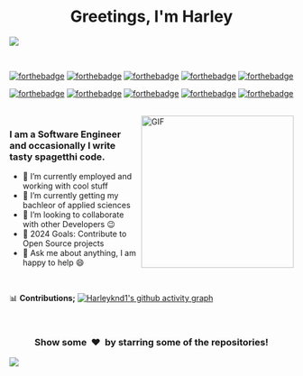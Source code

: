 <p>
  <h1 align="center"><b>Greetings, I'm Harley</b></h1>
</p>

![](https://hit.yhype.me/github/profile?user_id=2973129)

<p align="center">
<br>

</p>

  [![forthebadge](https://forthebadge.com/images/badges/fuck-it-ship-it.svg)](https://forthebadge.com)
  [![forthebadge](https://forthebadge.com/images/badges/contains-cat-gifs.svg)](https://forthebadge.com)
  [![forthebadge](https://forthebadge.com/images/badges/0-percent-optimized.svg)](https://forthebadge.com)
  [![forthebadge](https://forthebadge.com/images/badges/contains-tasty-spaghetti-code.svg)](https://forthebadge.com)
  [![forthebadge](https://forthebadge.com/images/badges/ctrl-c-ctrl-v.svg)](https://forthebadge.com)
  
  [![forthebadge](https://forthebadge.com/images/badges/made-with-c-plus-plus.svg)](https://forthebadge.com)
  [![forthebadge](https://forthebadge.com/images/badges/made-with-c-sharp.svg)](https://forthebadge.com)
  [![forthebadge](https://forthebadge.com/images/badges/made-with-java.svg)](https://forthebadge.com)
  [![forthebadge](https://forthebadge.com/images/badges/made-with-javascript.svg)](https://forthebadge.com)
  [![forthebadge](https://forthebadge.com/images/badges/made-with-markdown.svg)](https://forthebadge.com)

<br>

<img align="right" height="270px" alt="GIF" src="https://i.pinimg.com/originals/e4/26/70/e426702edf874b181aced1e2fa5c6cde.gif" />

### I am a Software Engineer and occasionally I write tasty spagetthi code.
- 🔭 I’m currently employed and working with cool stuff
- 🌱 I’m currently getting my bachleor of applied sciences
- 👯 I’m looking to collaborate with other Developers :wink:
- 🥅 2024 Goals: Contribute to Open Source projects
- 💬 Ask me about anything, I am happy to help :smile:


<br>

📊 **Contributions;**
[![Harleyknd1's github activity graph](https://github-readme-activity-graph.vercel.app/graph?username=Harleyknd1&hide_border=true&theme=github-compact&custom_title=Contribution%20Graph)](https://github.com/Harleyknd1/)

<br>

<div align="center">
<h3 align="center">Show some &nbsp;❤️&nbsp; by starring some of the repositories!</h3>
</div><img src="https://github.com/punitkmryh/punitkmryh/blob/master/wave.svg" />
